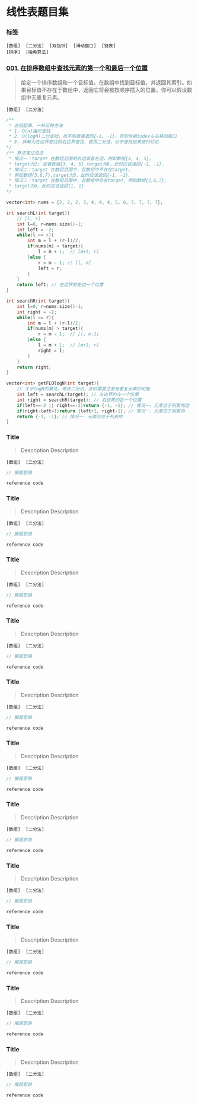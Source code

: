 # 线性表题目集

### 标签
```git
[数组]  [二分法]  [双指针]  [滑动窗口]  [链表]
[排序]  [哈希算法]
```

### [001. 在排序数组中查找元素的第一个和最后一个位置](https://programmercarl.com/0034.%E5%9C%A8%E6%8E%92%E5%BA%8F%E6%95%B0%E7%BB%84%E4%B8%AD%E6%9F%A5%E6%89%BE%E5%85%83%E7%B4%A0%E7%9A%84%E7%AC%AC%E4%B8%80%E4%B8%AA%E5%92%8C%E6%9C%80%E5%90%8E%E4%B8%80%E4%B8%AA%E4%BD%8D%E7%BD%AE.html)
> 给定一个排序数组和一个目标值，在数组中找到目标值，并返回其索引。如果目标值不存在于数组中，返回它将会被按顺序插入的位置。你可以假设数组中无重复元素。
```tag
[数组]  [二分法]
```
```c++
/**
 * 总结起来，一共三种方法
 * 1. O(n)遍历查找
 * 2. O(logN)二分查找，找不到直接返回{-1, -1}，否则依据index左右移动窗口
 * 3. 拆解为左边界查找和右边界查找，使用二分法，对于查找结果进行讨论
*/
/** 算法笔记说法
 * 情况一：target 在数组范围的右边或者左边，例如数组{3, 4, 5}，
 * target为2; 或者数组{3, 4, 5},target为6，此时应该返回{-1, -1}.
 * 情况二：target 在数组范围中，且数组中不存在target，
 * 例如数组{3,6,7},target为5，此时应该返回{-1, -1}.
 * 情况三：target 在数组范围中，且数组中存在target，例如数组{3,6,7},
 * target为6，此时应该返回{1, 1}
*/
```
```c++
vector<int> nums = {2, 2, 2, 3, 4, 4, 4, 5, 6, 7, 7, 7, 7};

int searchL(int target){
    // [l, r]
    int l=0, r=nums.size()-1;
    int left = -2;
    while(l <= r){
        int m = l + (r-l)/2;
        if(nums[m] < target){
            l = m + 1;  // [m+1, r]
        }else {
            r = m - 1; // [l, m]
            left = r;
        }
    }
    return left; // 左边界的左边一个位置
}

int searchR(int target){
    int l=0, r=nums.size()-1;
    int right = -2;
    while(l <= r){
        int m = l + (r-l)/2;
        if(nums[m] > target){
            r = m - 1;  // [l, m-1]
        }else {
            l = m + 1;  // [m+1, r]
            right = l;
        }
    }
    return right;
}

vector<int> getFLOlogN(int target){
    // 关于logN的算法，考虑二分法，此时需要注意有重复元素的可能
    int left = searchL(target); // 左边界的左一个位置
    int right = searchR(target); // 右边界的右一个位置
    if(left==-2 || right==-2)return {-1, -1}; // 情况一、元素位于列表两边
    if(right-left>1)return {left+1, right-1}; // 情况一、元素位于列表中
    return {-1, -1}; // 情况一、元素应位于列表中
}

```

### Title
> Description
> Description
```tag
[数组]  [二分法]
```
```c++
// 解题思路
```
```c++
reference code
```


### Title
> Description
> Description
```tag
[数组]  [二分法]
```
```c++
// 解题思路
```
```c++
reference code
```


### Title
> Description
> Description
```tag
[数组]  [二分法]
```
```c++
// 解题思路
```
```c++
reference code
```


### Title
> Description
> Description
```tag
[数组]  [二分法]
```
```c++
// 解题思路
```
```c++
reference code
```


### Title
> Description
> Description
```tag
[数组]  [二分法]
```
```c++
// 解题思路
```
```c++
reference code
```


### Title
> Description
> Description
```tag
[数组]  [二分法]
```
```c++
// 解题思路
```
```c++
reference code
```


### Title
> Description
> Description
```tag
[数组]  [二分法]
```
```c++
// 解题思路
```
```c++
reference code
```


### Title
> Description
> Description
```tag
[数组]  [二分法]
```
```c++
// 解题思路
```
```c++
reference code
```


### Title
> Description
> Description
```tag
[数组]  [二分法]
```
```c++
// 解题思路
```
```c++
reference code
```


### Title
> Description
> Description
```tag
[数组]  [二分法]
```
```c++
// 解题思路
```
```c++
reference code
```


### Title
> Description
> Description
```tag
[数组]  [二分法]
```
```c++
// 解题思路
```
```c++
reference code
```


